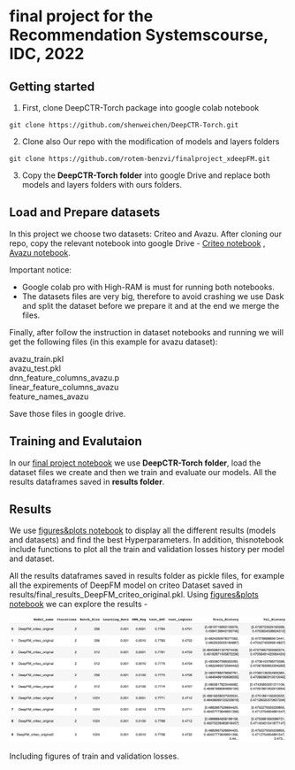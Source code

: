 # final project for the Recommendation Systemscourse, IDC, 2022

## Getting started

1. First, clone DeepCTR-Torch package into google colab notebook

```
git clone https://github.com/shenweichen/DeepCTR-Torch.git
```

2. Clone also Our repo with the modification of models and layers folders

```
git clone https://github.com/rotem-benzvi/finalproject_xdeepFM.git
```

3. Copy the **DeepCTR-Torch folder** into google Drive and replace both models and layers folders with ours folders.

## Load and Prepare datasets

In this project we choose two datasets: Criteo and Avazu.
After cloning our repo, copy the relevant notebook into google Drive - [Criteo notebook](https://github.com/rotem-benzvi/finalproject_xdeepFM/blob/e087b34f7216fe6c9a636b125c60e7147e7865b1/RCSYS%20-%20criteo%20original%20dataset.ipynb) , [Avazu notebook](https://github.com/rotem-benzvi/finalproject_xdeepFM/blob/e087b34f7216fe6c9a636b125c60e7147e7865b1/RCSYS-%20avazu%20dataset.ipynb).

Important notice:

- Google colab pro with High-RAM is must for running both notebooks.
- The datasets files are very big, therefore to avoid crashing we use Dask and split the dataset before we prepare it and at the end we merge the files.

Finally, after follow the instruction in dataset notebooks and running we will get the following files (in this example for avazu dataset):

avazu_train.pkl
<br>
avazu_test.pkl
<br>
dnn_feature_columns_avazu.p
<br>
linear_feature_columns_avazu
<br>
feature_names_avazu
<br>

Save those files in google drive.

## Training and Evalutaion

In our [final project notebook](https://github.com/rotem-benzvi/finalproject_xdeepFM/blob/8f7e5d1331346e1764b0aead6dcc5d29ac7eae14/RCSYS%20-%20final%20project.ipynb) we use **DeepCTR-Torch folder**, load the dataset files we create and then we train and evaluate our models. All the results dataframes saved in **results folder**.

## Results

We use [figures&plots notebook](https://github.com/rotem-benzvi/finalproject_xdeepFM/blob/8da77fced13de7f3c107ee00dcf4a08a5e76b2c1/figures&plots.ipynb) to display all the different results (models and datasets) and find the best Hyperparameters.
In addition, thisnotebook include functions to plot all the train and validation losses history per model and dataset.

All the results dataframes saved in results folder as pickle files, for example all the expirements of DeepFM model on criteo Dataset saved in results/final_results_DeepFM_criteo_original.pkl. Using [figures&plots notebook](https://github.com/rotem-benzvi/finalproject_xdeepFM/blob/8da77fced13de7f3c107ee00dcf4a08a5e76b2c1/figures&plots.ipynb) we can explore the results -

<div align="center">

![](static/img/result.jpg)

</div>

Including figures of train and validation losses.
